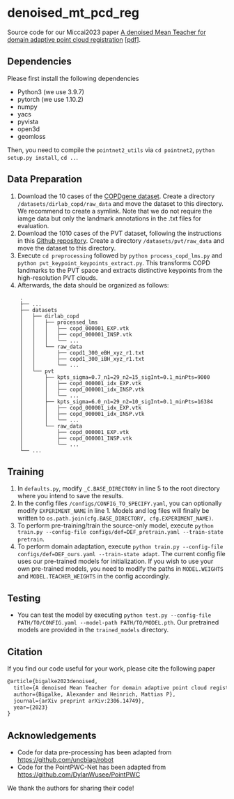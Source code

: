 # denoised_mt_pcd_reg
Source code for our Miccai2023 paper [A denoised Mean Teacher for domain adaptive point cloud registration](https://arxiv.org/abs/2306.14749) [[pdf](https://arxiv.org/pdf/2306.14749.pdf)].

## Dependencies
Please first install the following dependencies
* Python3 (we use 3.9.7)
* pytorch (we use 1.10.2)
* numpy
* yacs
* pyvista
* open3d
* geomloss

Then, you need to compile the `pointnet2_utils` via `cd pointnet2`, `python setup.py install`, `cd ..`.

## Data Preparation
1. Download the 10 cases of the [COPDgene dataset](https://med.emory.edu/departments/radiation-oncology/research-laboratories/deformable-image-registration/downloads-and-reference-data/copdgene.html). Create a directory `/datasets/dirlab_copd/raw_data` and move the dataset to this directory. We recommend to create a symlink. Note that we do not require the iamge data but only the landmark annotations in the .txt files for evaluation.
2. Download the 1010 cases of the PVT dataset, following the instructions in this [Github repository](https://github.com/uncbiag/robot). Create a directory `/datasets/pvt/raw_data` and move the dataset to this directory.
3. Execute `cd preprocessing` followed by `python process_copd_lms.py` and `python pvt_keypoint_keypoints_extract.py`. This transforms COPD landmarks to the PVT space and extracts distinctive keypoints from the high-resolution PVT clouds.
4. Afterwards, the data should be organized as follows:
```
    .
    ├── ...
    ├── datasets
    │   ├── dirlab_copd
    │   │   ├── processed_lms
    │   │   │   ├── copd_000001_EXP.vtk
    │   │   │   ├── copd_000001_INSP.vtk
    │   │   │   └── ...
    │   │   └── raw_data
    │   │       ├── copd1_300_eBH_xyz_r1.txt
    │   │       ├── copd1_300_iBH_xyz_r1.txt
    │   │       └── ...
    │   └── pvt
    │       ├── kpts_sigma=0.7_n1=29_n2=15_sigInt=0.1_minPts=9000
    │       │   ├── copd_000001_idx_EXP.vtk
    │       │   ├── copd_000001_idx_INSP.vtk
    │       │   └── ...
    │       ├── kpts_sigma=6.0_n1=29_n2=10_sigInt=0.1_minPts=16384
    │       │   ├── copd_000001_idx_EXP.vtk
    │       │   ├── copd_000001_idx_INSP.vtk
    │       │   └── ...
    │       └── raw_data
    │           ├── copd_000001_EXP.vtk
    │           ├── copd_000001_INSP.vtk
    │           └── ...
    └── ...
```
## Training
1. In `defaults.py`, modify `_C.BASE_DIRECTORY` in line 5 to the root directory where you intend to save the results.
2. In the config files `/configs/CONFIG_TO_SPECIFY.yaml`, you can optionally modify `EXPERIMENT_NAME` in line 1. Models and log files will finally be written to `os.path.join(cfg.BASE_DIRECTORY, cfg.EXPERIMENT_NAME)`.
3. To perform pre-training/train the source-only model, execute `python train.py --config-file configs/def=DEF_pretrain.yaml --train-state pretrain`.
4. To perform domain adaptation, execute `python train.py --config-file configs/def=DEF_ours.yaml --train-state adapt`. The current config file uses our pre-trained models for initialization. If you wish to use your own pre-trained models, you need to modify the paths in `MODEL.WEIGHTS` and `MODEL.TEACHER_WEIGHTS` in the config accordingly.

## Testing
* You can test the model by executing `python test.py --config-file PATH/TO/CONFIG.yaml --model-path PATH/TO/MODEL.pth`. Our pretrained models are provided in the `trained_models` directory.

## Citation
If you find our code useful for your work, please cite the following paper
```latex
@article{bigalke2023denoised,
  title={A denoised Mean Teacher for domain adaptive point cloud registration},
  author={Bigalke, Alexander and Heinrich, Mattias P},
  journal={arXiv preprint arXiv:2306.14749},
  year={2023}
}
```

## Acknowledgements
* Code for data pre-processing has been adapted from https://github.com/uncbiag/robot
* Code for the PointPWC-Net has been adapted from https://github.com/DylanWusee/PointPWC

We thank the authors for sharing their code!

